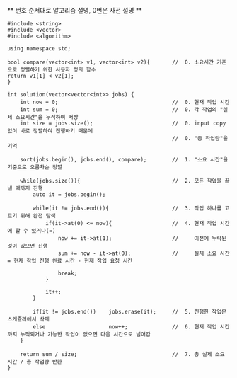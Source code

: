 ** 번호 순서대로 알고리즘 설명, 0번은 사전 설명 **


    #include <string>
    #include <vector>
    #include <algorithm>

    using namespace std;

    bool compare(vector<int> v1, vector<int> v2){       //  0. 소요시간 기준으로 정렬하기 위한 사용자 정의 함수  
    return v1[1] < v2[1];                            
    }

    int solution(vector<vector<int>> jobs) {             
        int now = 0;                                    //  0. 현재 작업 시간
        int sum = 0;                                    //  0. 각 작업의 "실제 소요시간"을 누적하여 저장
        int size = jobs.size();                         //  0. input copy 없이 바로 정렬하여 진행하기 때문에 
                                                        //  0. "총 작업량"을 기억

        sort(jobs.begin(), jobs.end(), compare);        //  1. "소요 시간"을 기준으로 오름차순 정렬
        
        while(jobs.size()){                             //  2. 모든 작업을 끝낼 때까지 진행
            auto it = jobs.begin();         
            
            while(it != jobs.end()){                    //  3. 작업 하나를 고르기 위해 완전 탐색
                if(it->at(0) <= now){                   //  4. 현재 작업 시간에 할 수 있거나(=) 
                    now += it->at(1);                   //     이전에 누락된 것이 있으면 진행 
                    sum += now - it->at(0);             //     실제 소요 시간 = 현재 작업 진행 완료 시간 - 현재 작업 요청 시간
                    
                    break;
                }
                
                it++;
            }

            if(it != jobs.end())    jobs.erase(it);     //  5. 진행한 작업은 스케쥴러에서 삭제
            else                    now++;              //  6. 현재 작업 시간까지 누적되거나 가능한 작업이 없으면 다음 시간으로 넘어감
        }

        return sum / size;                              //  7. 총 실제 소요 시간 / 총 작업량 반환
    }

